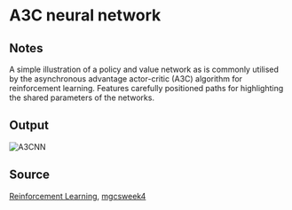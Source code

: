 # A3C neural network

## Notes

A simple illustration of a policy and value network as is commonly utilised by the asynchronous advantage actor-critic (A3C) algorithm for reinforcement learning. Features carefully positioned paths for highlighting the shared parameters of the networks.

## Output

![A3CNN](https://www.dropbox.com/s/l6ce0g1haf7ga79/a3c_neural_network.png?raw=1)

## Source

[Reinforcement Learning](http://csnedelja.mg.edu.rs/static/resources/v4.0/sre1_ucenje_pv.pdf), [mgcsweek4](http://www.csnedelja.mg.edu.rs)
